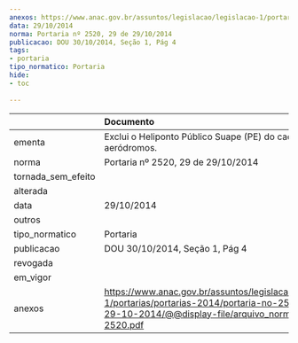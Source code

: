 ```yaml
---
anexos: https://www.anac.gov.br/assuntos/legislacao/legislacao-1/portarias/portarias-2014/portaria-no-2520-29-de-29-10-2014/@@display-file/arquivo_norma/PA2014-2520.pdf
data: 29/10/2014
norma: Portaria nº 2520, 29 de 29/10/2014
publicacao: DOU 30/10/2014, Seção 1, Pág 4
tags:
- portaria
tipo_normatico: Portaria
hide: 
- toc 
 
---
```


|                    | Documento                                                                                                                                                        |
|:-------------------|:-----------------------------------------------------------------------------------------------------------------------------------------------------------------|
| ementa             | Exclui o Heliponto Público Suape (PE) do cadastro de aeródromos.                                                                                                 |
| norma              | Portaria nº 2520, 29 de 29/10/2014                                                                                                                               |
| tornada_sem_efeito |                                                                                                                                                                  |
| alterada           |                                                                                                                                                                  |
| data               | 29/10/2014                                                                                                                                                       |
| outros             |                                                                                                                                                                  |
| tipo_normatico     | Portaria                                                                                                                                                         |
| publicacao         | DOU 30/10/2014, Seção 1, Pág 4                                                                                                                                   |
| revogada           |                                                                                                                                                                  |
| em_vigor           |                                                                                                                                                                  |
| anexos             | https://www.anac.gov.br/assuntos/legislacao/legislacao-1/portarias/portarias-2014/portaria-no-2520-29-de-29-10-2014/@@display-file/arquivo_norma/PA2014-2520.pdf |